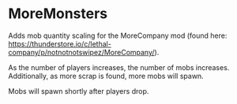 # MoreMonsters
Adds mob quantity scaling for the MoreCompany mod (found here: https://thunderstore.io/c/lethal-company/p/notnotnotswipez/MoreCompany/).

As the number of players increases, the number of mobs increases. Additionally, as more scrap is found, more mobs will spawn.

Mobs will spawn shortly after players drop.
